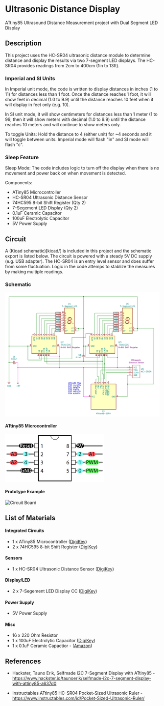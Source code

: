# Ultrasonic Distance Display
ATtiny85 Ultrasound Distance Measurement project with Dual Segment LED Display

## Description
This project uses the HC-SR04 ultrasonic distance module to determine distance and display the results via two 7-segment LED displays. The HC-SR04 provides readings from 2cm to 400cm (1in to 13ft).

### Imperial and SI Units
In Imperial unit mode, the code is written to display distances in inches (1 to 11) for distances less than 1 foot.  Once the distance reaches 1 foot, it will show feet in decimal (1.0 to 9.9) until the distance reaches 10 feet when it will display in feet only (e.g. 10). 

In SI unit mode, it will show centimeters for distances less than 1 meter (1 to 99, then it will show meters with decimal (1.0 to 9.9) until the distance reaches 10 meters and will continue to show meters only.

To toggle Units:  Hold the distance to 4 (either unit) for ~4 seconds and it will toggle between units.  Imperial mode will flash "in" and SI mode will flash "c".

### Sleep Feature
Sleep Mode: The code includes logic to turn off the display when
there is no movement and power back on when movement is detected.


Components:
* ATiny85 Microcontroller
* HC-SR04 Ultrasonic Distance Sensor
* 74HC595 8-bit Shift Register (Qty 2)
* 7-Segement LED Display (Qty 2)
* 0.1uF Ceramic Capacitor
* 100uF Electrolytic Capacitor
* 5V Power Supply

## Circuit
A (Kicad schematic)[kicad/] is included in this project and the schematic export is listed below. The circuit is powered with a steady 5V DC supply (e.g. USB adapter).  The HC-SR04 is an entry level sensor and does suffer from some fluctuation. Logic in the code attemps to stablize the measures by making multiple readings.

### Schematic
![Circuit Board](images/schematic.png)

#### ATtiny85 Microcontroller
![Circuit Board](images/ATtiny85pins.png)

#### Prototype Example
![Circuit Board](images/prototype.png)

## List of Materials
#### Integrated Circuits
* 1 x ATiny85 Microcontroller ([DigiKey](https://www.digikey.com/product-detail/en/microchip-technology/ATTINY85-20PU/ATTINY85-20PU-ND/735469))
* 2 x 74HC595 8-bit Shift Register ([DigiKey](https://www.digikey.com/product-detail/en/texas-instruments/SN74HC595N/296-1600-5-ND/277246))
#### Sensors
* 1 x HC-SR04 Ultrasonic Distance Sensor ([DigiKey](https://www.digikey.com/product-detail/en/adafruit-industries-llc/3942/1528-2711-ND/9658069))
#### Display/LED
* 2 x 7-Segement LED Display CC ([DigiKey](https://www.digikey.com/product-detail/en/inolux/INND-TS56RCB/1830-1161-ND/7604995))
#### Power Supply
* 5V Power Supply
#### Misc
* 16 x 220 Ohm Resistor
* 1 x 100uF Electrolytic Capacitor ([DigiKey](https://www.digikey.com/product-detail/en/panasonic-electronic-components/ECA-1CM101I/P10408TB-ND/268493))
* 1 x 0.1uF Ceramic Capactior - ([Amazon](https://www.amazon.com/Almencla-100Pcs-Ceramic-Capacitor-Electronic/dp/B07LD9T497))


## References
* Hackster, Tauno Erik, Selfmade I2C 7-Segment Display with ATtiny85 - https://www.hackster.io/taunoerik/selfmade-i2c-7-segment-display-with-attiny85-a637d0

* Instructables ATtiny85 HC-SR04 Pocket-Sized Ultrasonic Ruler - 
https://www.instructables.com/id/Pocket-Sized-Ultrasonic-Ruler/

